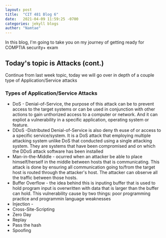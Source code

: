 ```yaml
---
layout: post
title:  "CIT 481 Blog 6"
date:   2021-04-09 11:59:25 -0700
categories: jekyll blogs
auther: "Namtae"
---
```


<p>In this blog, I'm going to take you on my journey of getting ready for COMPTIA security+ exam</p>

<h2>Today's topic is Attacks (cont.)</h2>
<p>Continue from last week topic, today we will go over in depth of a couple type of Application/Service attacks</p>

<h3>Types of Application/Service Attacks</h3>
<ul>
    <li>DoS - Denial-of-Service, the purpose of this attack can be  to prevent access to the target systems or can be used in conjunction with other actions to gain unthorized access to a computer or network. And it can expliot a vulnerability in a specific application, operating system or feature.</li>
    <li>DDoS -Distributed Denial-of-Service is also deny th euse of or access to a specific service/system. It is a DoS attack that employing multiple attacking system unlike DoS that conducted using a single attacking system. They are systems that have been compromised and on which the DDoS attack software has been installed</li>
    <li>Man-in-the-Middle - ocurred when an attacker be able to place himself/herself in the middle between hosts that is communicating. This attack is done by ensuring all communication going to/from the target host is routed through the attacker's host. The attacker can observe all the traffic between those hosts.</li>
    <li>Buffer Overflow - the idea behind this is inputing buffer that is used to hold program input is overwritten with data that is larger than the buffer can hold. This vulnerability cause by two things: poor programming practice and programmin language weaknesses</li>
    <li>Injection - </li>
    <li>Cross-Site-Scripting</li>
    <li>Zero Day</li>
    <li>Replay</li>
    <li>Pass the hash</li>
    <li>Spoofing</li>
    
</ul>



